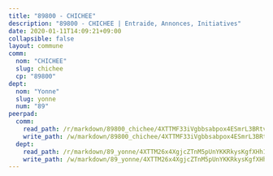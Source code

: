```yaml
---
title: "89800 - CHICHEE"
description: "89800 - CHICHEE | Entraide, Annonces, Initiatives"
date: 2020-01-11T14:09:21+09:00
collapsible: false
layout: commune
comm:
  nom: "CHICHEE"
  slug: chichee
  cp: "89800"
dept:
  nom: "Yonne"
  slug: yonne
  num: "89"
peerpad:
  comm:
    read_path: /r/markdown/89800_chichee/4XTTMF33iVgbbsabpox4ESmrL3BRtvWvCd4vSAEFUuch2JbCK
    write_path: /w/markdown/89800_chichee/4XTTMF33iVgbbsabpox4ESmrL3BRtvWvCd4vSAEFUuch2JbCK-K3TgUDv4sfXF7cxeKUi6CaAbR5MBPFMrV1wR126MWSQiQk9PqGwnvSr9K5nktgjzLS2JQLvsKReobpRJuUam2EbGS16iABAdXt5ycwVZ9fe1ZoTGAzgPz4fqSYFZj1GoBzYAnvPh
  dept:
    read_path: /r/markdown/89_yonne/4XTTM26x4XgjcZTnM5pUnYKKRkysKgfXHh1wiigoPHqn9LDKB
    write_path: /w/markdown/89_yonne/4XTTM26x4XgjcZTnM5pUnYKKRkysKgfXHh1wiigoPHqn9LDKB-K3TgU4xaMVqzoRnPJNyddApuMoWvJyHL35bzooauYvdhG3MLg3ikjpoueq9BDtqVP4hJBQxpPxix2gohzXyST9tZPnEkyXpDMdHiAFpx7EU6e8WgvFk7NPsBQepM8o13bG9dyqq7
---
```



